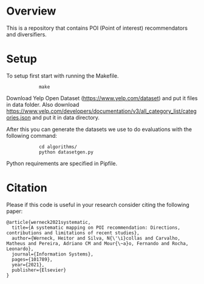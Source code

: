 # Overview

This is a repository that contains POI (Point of interest) recommendators and diversifiers.


# Setup


To setup first start with running the Makefile.

				make

Download Yelp Open Dataset (https://www.yelp.com/dataset) and put it files in data folder. Also download https://www.yelp.com/developers/documentation/v3/all_category_list/categories.json and put it in data directory.

After this you can generate the datasets we use to do evaluations with the following command:

				cd algorithms/	
				python datasetgen.py

Python requirements are specified in Pipfile.

# Citation

Please if this code is useful in your research consider citing the following paper:

	@article{werneck2021systematic,
	  title={A systematic mapping on POI recommendation: Directions, contributions and limitations of recent studies},
	  author={Werneck, Heitor and Silva, N{\'\i}collas and Carvalho, Matheus and Pereira, Adriano CM and Mour{\~a}o, Fernando and Rocha, Leonardo},
	  journal={Information Systems},
	  pages={101789},
	  year={2021},
	  publisher={Elsevier}
	}
